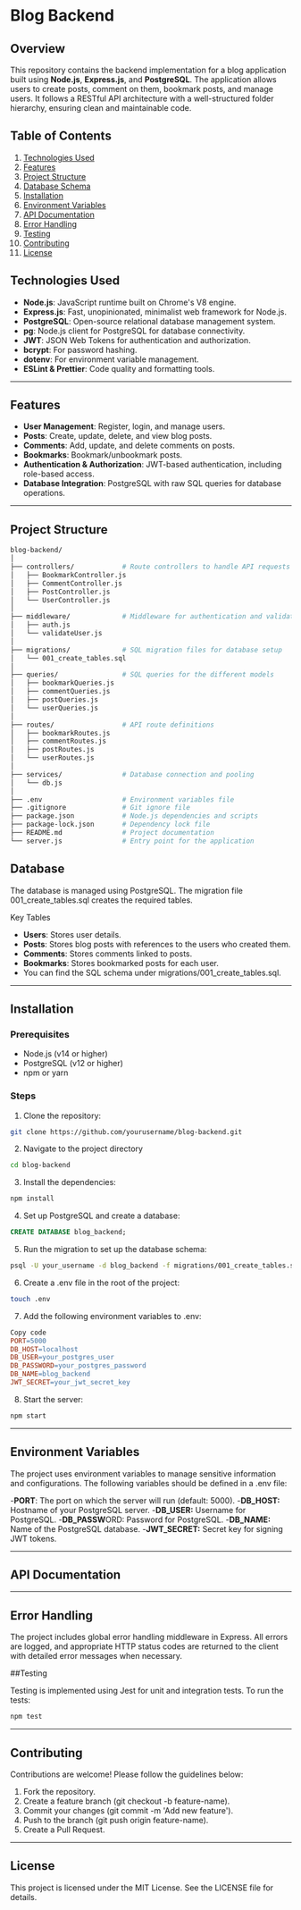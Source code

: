 # Blog Backend

## Overview

This repository contains the backend implementation for a blog application built using **Node.js**, **Express.js**, and **PostgreSQL**. The application allows users to create posts, comment on them, bookmark posts, and manage users. It follows a RESTful API architecture with a well-structured folder hierarchy, ensuring clean and maintainable code.

## Table of Contents

1. [Technologies Used](#technologies-used)
2. [Features](#features)
3. [Project Structure](#project-structure)
4. [Database Schema](#database-schema)
5. [Installation](#installation)
6. [Environment Variables](#environment-variables)
7. [API Documentation](#api-documentation)
8. [Error Handling](#error-handling)
9. [Testing](#testing)
10. [Contributing](#contributing)
11. [License](#license)

## Technologies Used

- **Node.js**: JavaScript runtime built on Chrome's V8 engine.
- **Express.js**: Fast, unopinionated, minimalist web framework for Node.js.
- **PostgreSQL**: Open-source relational database management system.
- **pg**: Node.js client for PostgreSQL for database connectivity.
- **JWT**: JSON Web Tokens for authentication and authorization.
- **bcrypt**: For password hashing.
- **dotenv**: For environment variable management.
- **ESLint & Prettier**: Code quality and formatting tools.

---

## Features

- **User Management**: Register, login, and manage users.
- **Posts**: Create, update, delete, and view blog posts.
- **Comments**: Add, update, and delete comments on posts.
- **Bookmarks**: Bookmark/unbookmark posts.
- **Authentication & Authorization**: JWT-based authentication, including role-based access.
- **Database Integration**: PostgreSQL with raw SQL queries for database operations.

---

## Project Structure

```bash
blog-backend/
│
├── controllers/            # Route controllers to handle API requests
│   ├── BookmarkController.js
│   ├── CommentController.js
│   ├── PostController.js
│   └── UserController.js
│
├── middleware/             # Middleware for authentication and validation
│   ├── auth.js
│   └── validateUser.js
│
├── migrations/             # SQL migration files for database setup
│   └── 001_create_tables.sql
│
├── queries/                # SQL queries for the different models
│   ├── bookmarkQueries.js
│   ├── commentQueries.js
│   ├── postQueries.js
│   └── userQueries.js
│
├── routes/                 # API route definitions
│   ├── bookmarkRoutes.js
│   ├── commentRoutes.js
│   ├── postRoutes.js
│   └── userRoutes.js
│
├── services/               # Database connection and pooling
│   └── db.js
│
├── .env                    # Environment variables file
├── .gitignore              # Git ignore file
├── package.json            # Node.js dependencies and scripts
├── package-lock.json       # Dependency lock file
├── README.md               # Project documentation
└── server.js               # Entry point for the application

```

## Database

The database is managed using PostgreSQL. The migration file 001_create_tables.sql creates the required tables.

Key Tables

- **Users**: Stores user details.
- **Posts**: Stores blog posts with references to the users who created them.
- **Comments**: Stores comments linked to posts.
- **Bookmarks**: Stores bookmarked posts for each user.
- You can find the SQL schema under migrations/001_create_tables.sql.

---

## Installation

### Prerequisites

- Node.js (v14 or higher)
- PostgreSQL (v12 or higher)
- npm or yarn

### Steps

1. Clone the repository:

```bash
git clone https://github.com/yourusername/blog-backend.git
```

2. Navigate to the project directory

```bash
cd blog-backend
```

3. Install the dependencies:

```bash
npm install
```

4. Set up PostgreSQL and create a database:

```sql
CREATE DATABASE blog_backend;
```

5. Run the migration to set up the database schema:

```bash
psql -U your_username -d blog_backend -f migrations/001_create_tables.sql
```

6. Create a .env file in the root of the project:

```bash
touch .env
```

7. Add the following environment variables to .env:

```makefile
Copy code
PORT=5000
DB_HOST=localhost
DB_USER=your_postgres_user
DB_PASSWORD=your_postgres_password
DB_NAME=blog_backend
JWT_SECRET=your_jwt_secret_key
```

8. Start the server:

```bash
npm start
```

---

## Environment Variables

The project uses environment variables to manage sensitive information and configurations. The following variables should be defined in a .env file:

-**PORT**: The port on which the server will run (default: 5000). -**DB_HOST:** Hostname of your PostgreSQL server. -**DB_USER:** Username for PostgreSQL. -**DB_PASSW**ORD: Password for PostgreSQL. -**DB_NAME:** Name of the PostgreSQL database. -**JWT_SECRET:** Secret key for signing JWT tokens.

---

## API Documentation

---

## Error Handling

The project includes global error handling middleware in Express. All errors are logged, and appropriate HTTP status codes are returned to the client with detailed error messages when necessary.

##Testing

Testing is implemented using Jest for unit and integration tests. To run the tests:

```bash
npm test
```

---

## Contributing

Contributions are welcome! Please follow the guidelines below:

1. Fork the repository.
2. Create a feature branch (git checkout -b feature-name).
3. Commit your changes (git commit -m 'Add new feature').
4. Push to the branch (git push origin feature-name).
5. Create a Pull Request.

---

## License

This project is licensed under the MIT License. See the LICENSE file for details.
